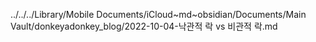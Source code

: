../../../Library/Mobile Documents/iCloud~md~obsidian/Documents/Main Vault/donkeyadonkey_blog/2022-10-04-낙관적 락 vs 비관적 락.md